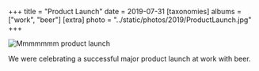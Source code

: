 +++
title = "Product Launch"
date = 2019-07-31
[taxonomies]
albums = ["work", "beer"]
[extra]
photo = "../static/photos/2019/ProductLaunch.jpg"
+++

![](/photos/2019/ProductLaunch.jpg "Mmmmmmm product launch")

We were celebrating a successful major product launch at work with beer.
